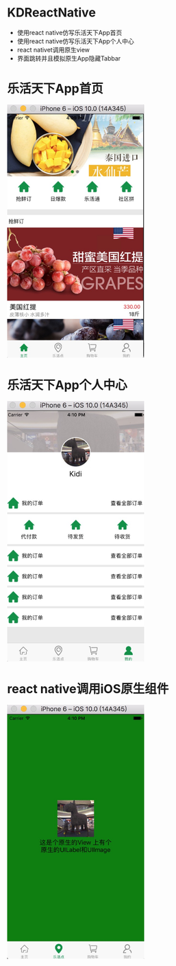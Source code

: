 # KDReactNative
- 使用react native仿写乐活天下App首页
- 使用react native仿写乐活天下App个人中心
- react nativet调用原生view
- 界面跳转并且模拟原生App隐藏Tabbar

乐活天下App首页
===================
<img src="https://github.com/csyibei/KDReactNative/blob/master/Image/1.png" width="320"><br/>

乐活天下App个人中心
===================
<img src="https://github.com/csyibei/KDReactNative/blob/master/Image/2.png" width="320"><br/>

react native调用iOS原生组件
===================
<img src="https://github.com/csyibei/KDReactNative/blob/master/Image/3.png" width="320"><br/>
